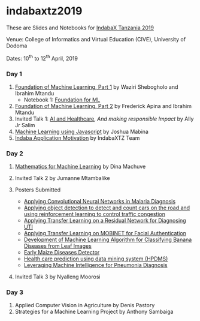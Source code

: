 # indabaxtz2019
These are Slides and Notebooks for [IndabaX Tanzania 2019](http://indabatz.ml/)

Venue: College of Informatics and Virtual Education (CIVE), University of Dodoma

Dates: 10<sup>th</sup> to 12<sup>th</sup> April, 2019

### Day 1

1. [Foundation of Machine Learning, Part 1](https://github.com/twiga2/indabaxtz2019/tree/master/talks/FoundationML.pdf) by Waziri Shebogholo and Ibrahim Mtandu
    * Notebook 1: [Foundation for ML](https://github.com/twiga2/indabaxtz2019/tree/master/notebooks/FoundationPyML.ipynb)
2. [Foundation of Machine Learning, Part 2](https://github.com/twiga2/indabaxtz2019/tree/master/notebooks/LinearRegression.rar) by Frederick Apina and Ibrahim Mtandu
3. Invited Talk 1: [AI and Healthcare](https://github.com/twiga2/indabaxtz2019/tree/master/talks/AIandHealthcareIndabaTZ.pdf), *And making responsible Impact* by Ally Jr Salim
4. [Machine Learning using Javascript](https://github.com/twiga2/indabaxtz2019/tree/master/talks/MLjsCrashCourse.pdf) by Joshua Mabina
5. [Indaba Application Motivation](https://github.com/twiga2/indabaxtz2019/tree/master/talks/AI_Africa.pdf) by IndabaXTZ Team


### Day 2
1. [Mathematics for Machine Learning](https://github.com/twiga2/indabaxtz2019/tree/master/talks/IndabaX_MML.pdf) by Dina Machuve
2. Invited Talk 2 by Jumanne Mtambalike
3. Posters Submitted
      * [Applying Convolutional Neural Networks in Malaria Diagnosis](https://github.com/twiga2/indabaxtz2019/tree/master/posters/CNN_MalariaDiagnosis.pdf)
      * [Applying object detection to detect and count cars on the road and using reinforcement learning to control traffic congestion](https://github.com/twiga2/indabaxtz2019/tree/master/posters/RL_TrafficCongestion.pdf)
      * [Applying Transfer Learning on a Residual Network for Diagnosing UTI](https://github.com/twiga2/indabaxtz2019/tree/master/posters/UTI_diagnosis.pdf)
      * [Applying Transfer Learning on MOBINET for Facial Authentication](https://github.com/twiga2/indabaxtz2019/tree/master/posters/MobiNet_FacialAuthentication.pdf)
      * [Development of Machine Learning Algorithm for Classifying Banana Diseases from Leaf Images](https://github.com/twiga2/indabaxtz2019/tree/master/posters/BananaDiseasesDiagnosis.pdf)
      * [Early Maize Diseases Detector](https://github.com/twiga2/indabaxtz2019/tree/master/posters/MaizeDiseasesDetection.pdf)
      * [Health care prediction using data mining system (HPDMS)](https://github.com/twiga2/indabaxtz2019/tree/master/posters/HealthCare_DataMiningTool.pdf)
      * [Leveraging Machine Intelligence for Pneumonia Diagnosis](https://github.com/twiga2/indabaxtz2019/tree/master/posters/ML_Pneumonia.pdf)

4. Invited Talk 3 by Nyalleng Moorosi

### Day 3
1. Applied Computer Vision in Agriculture by Denis Pastory
2. Strategies for a Machine Learning Project by Anthony Sambaiga
